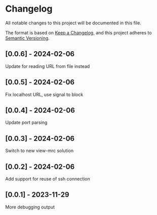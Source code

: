 # Changelog
All notable changes to this project will be documented in this file.

The format is based on [Keep a Changelog](https://keepachangelog.com/en/1.0.0/),
and this project adheres to [Semantic Versioning](https://semver.org/spec/v2.0.0.html).

## [0.0.6] - 2024-02-06
Update for reading URL from file instead

## [0.0.5] - 2024-02-06
Fix localhost URL, use signal to block

## [0.0.4] - 2024-02-06
Update port parsing

## [0.0.3] - 2024-02-06
Switch to new view-mrc solution

## [0.0.2] - 2024-02-06
Add support for reuse of ssh connection

## [0.0.1] - 2023-11-29
More debugging output
